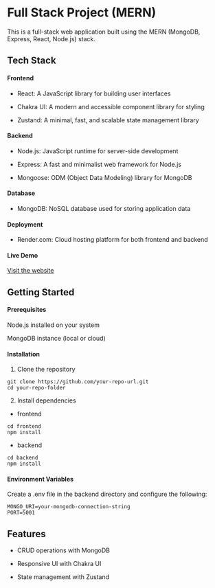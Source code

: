 # Full Stack Project (MERN)

This is a full-stack web application built using the MERN (MongoDB, Express, React, Node.js) stack.

## Tech Stack

#### Frontend

- React: A JavaScript library for building user interfaces

- Chakra UI: A modern and accessible component library for styling

- Zustand: A minimal, fast, and scalable state management library

#### Backend

- Node.js: JavaScript runtime for server-side development

- Express: A fast and minimalist web framework for Node.js

- Mongoose: ODM (Object Data Modeling) library for MongoDB

#### Database

- MongoDB: NoSQL database used for storing application data

#### Deployment

- Render.com: Cloud hosting platform for both frontend and backend

#### Live Demo

[Visit the website](https://mern-crash-course-q1vc.onrender.com/)

## Getting Started

#### Prerequisites

Node.js installed on your system

MongoDB instance (local or cloud)

#### Installation

1. Clone the repository

```
git clone https://github.com/your-repo-url.git
cd your-repo-folder
```

2. Install dependencies

- frontend

```
cd frontend
npm install
```

- backend

```
cd backend
npm install
```

#### Environment Variables

Create a .env file in the backend directory and configure the following:

```
MONGO_URI=your-mongodb-connection-string
PORT=5001
```

## Features

- CRUD operations with MongoDB

- Responsive UI with Chakra UI

- State management with Zustand
